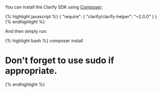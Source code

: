 You can install the Clarify SDK using <a href="https://getcomposer.org/" target="_new">Composer</a>:

{% highlight javascript %}
{
    "require": {
        "clarify/clarify-helper": "~2.0.0"
    }
}
{% endhighlight %}

And then simply run:

{% highlight bash %}
composer install

# Don't forget to use sudo if appropriate.
{% endhighlight %}